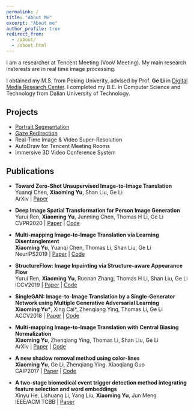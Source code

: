 ```yaml
---
permalink: /
title: "About Me"
excerpt: "About me"
author_profile: true
redirect_from: 
  - /about/
  - /about.html
---
```


I am a researcher at Tencent Meeting (VooV Meeting).
My main research insterests are in real time image processing.

I obtained my M.S. from Peking Univerity, advised by Prof. **Ge Li** in [Digital Media Research Center](http://web.pkusz.edu.cn/ldm/).
I completed my B.E. in Computer Science and Technology from Dalian University of Technology.

Projects
------
- [Portrait Segmentation](https://mp.weixin.qq.com/s/Pf7RZqoIqTXSFOTLUG8EPQ)
- [Gaze Redirection](https://mp.weixin.qq.com/s/Z7UxfeZ3JkKY7TgYI6gHXQ)
- Real-Time Image & Video Super-Resolution
- AutoDraw for Tencent Meeting Rooms
- Immersive 3D Video Conference System

Publications
------
- **Toward Zero-Shot Unsupervised Image-to-Image Translation** <br> Yuanqi Chen, **Xiaoming Yu**, Shan Liu, Ge Li <br> ArXiv \| [Paper](https://arxiv.org/pdf/2007.14050.pdf)

- **Deep Image Spatial Transformation for Person Image Generation** <br> Yurui Ren, **Xiaoming Yu**, Junming Chen, Thomas H Li, Ge Li <br> CVPR2020 \| [Paper](https://arxiv.org/pdf/2003.00696.pdf) \| [Code](https://github.com/RenYurui/Global-Flow-Local-Attention)

- **Multi-mapping Image-to-Image Translation via Learning Disentanglement** <br> **Xiaoming Yu**, Yuanqi Chen, Thomas Li, Shan Liu, Ge Li <br> NeurIPS2019 \| [Paper](https://arxiv.org/pdf/1909.07877.pdf) \| [Code](https://github.com/Xiaoming-Yu/DMIT)

- **StructureFlow: Image Inpainting via Structure-aware Appearance Flow** <br> Yurui Ren, **Xiaoming Yu**, Ruonan Zhang, Thomas H Li, Shan Liu, Ge Li <br> ICCV2019 \| [Paper](https://arxiv.org/pdf/1908.03852.pdf) \| [Code](https://github.com/RenYurui/StructureFlow)

- **SingleGAN: Image-to-Image Translation by a Single-Generator Network using Multiple Generative Adversarial Learning** <br> **Xiaoming Yu\***, Xing Cai\*, Zhenqiang Ying, Thomas Li, Ge Li <br> ACCV2018 \| [Paper](https://arxiv.org/pdf/1810.04991.pdf) \| [Code](https://github.com/Xiaoming-Yu/SingleGAN)

- **Multi-mapping Image-to-Image Translation with Central Biasing Normalization** <br> **Xiaoming Yu**, Zhenqiang Ying, Thomas Li, Shan Liu, Ge Li <br> ArXiv \| [Paper](https://arxiv.org/pdf/1806.10050.pdf) \| [Code](https://github.com/Xiaoming-Yu/DMIT/tree/master/models/modules)

- **A new shadow removal method using color-lines** <br> **Xiaoming Yu**, Ge Li, Zhenqiang Ying, Xiaoqiang Guo <br> CAIP2017 \| [Paper](https://www.researchgate.net/publication/318730124) \| [Code](https://github.com/Xiaoming-Yu/ShadowRemoval)

- **A two-stage biomedical event trigger detection method integrating feature selection and word embeddings** <br> Xinyu He, Lishuang Li, Yang Liu, **Xiaoming Yu**, Jun Meng <br> IEEE/ACM TCBB \| [Paper](https://ieeexplore.ieee.org/document/7947109)
